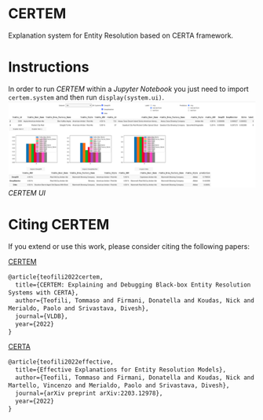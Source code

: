 # CERTEM
Explanation system for Entity Resolution based on CERTA framework.

# Instructions

In order to run *CERTEM* within a _Jupyter Notebook_ you just need to import ``certem.system`` and then run `display(system.ui)`.
![](screenshot.png)
*CERTEM UI*


# Citing CERTEM

If you extend or use this work, please consider citing the following papers:

[CERTEM]()
```
@article{teofili2022certem,
  title={CERTEM: Explaining and Debugging Black-box Entity Resolution Systems with CERTA},
  author={Teofili, Tommaso and Firmani, Donatella and Koudas, Nick and Merialdo, Paolo and Srivastava, Divesh},
  journal={VLDB},
  year={2022}
}
```

[CERTA](https://arxiv.org/abs/2203.12978)
```
@article{teofili2022effective,
  title={Effective Explanations for Entity Resolution Models},
  author={Teofili, Tommaso and Firmani, Donatella and Koudas, Nick and Martello, Vincenzo and Merialdo, Paolo and Srivastava, Divesh},
  journal={arXiv preprint arXiv:2203.12978},
  year={2022}
}
```

